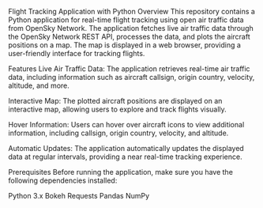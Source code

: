 
Flight Tracking Application with Python
Overview
This repository contains a Python application for real-time flight tracking using open air traffic data from OpenSky Network. The application fetches live air traffic data through the OpenSky Network REST API, processes the data, and plots the aircraft positions on a map. The map is displayed in a web browser, providing a user-friendly interface for tracking flights.

Features
Live Air Traffic Data: The application retrieves real-time air traffic data, including information such as aircraft callsign, origin country, velocity, altitude, and more.

Interactive Map: The plotted aircraft positions are displayed on an interactive map, allowing users to explore and track flights visually.

Hover Information: Users can hover over aircraft icons to view additional information, including callsign, origin country, velocity, and altitude.

Automatic Updates: The application automatically updates the displayed data at regular intervals, providing a near real-time tracking experience.

Prerequisites
Before running the application, make sure you have the following dependencies installed:

Python 3.x
Bokeh
Requests
Pandas
NumPy
